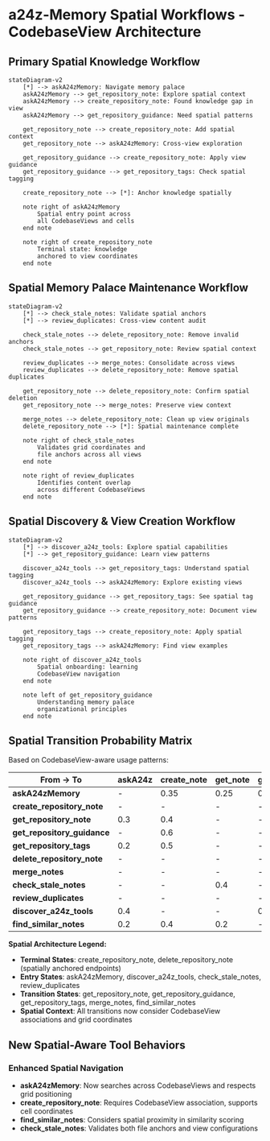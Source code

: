 # a24z-Memory Spatial Workflows - CodebaseView Architecture

## Primary Spatial Knowledge Workflow

```mermaid
stateDiagram-v2
    [*] --> askA24zMemory: Navigate memory palace
    askA24zMemory --> get_repository_note: Explore spatial context
    askA24zMemory --> create_repository_note: Found knowledge gap in view
    askA24zMemory --> get_repository_guidance: Need spatial patterns

    get_repository_note --> create_repository_note: Add spatial context
    get_repository_note --> askA24zMemory: Cross-view exploration

    get_repository_guidance --> create_repository_note: Apply view guidance
    get_repository_guidance --> get_repository_tags: Check spatial tagging

    create_repository_note --> [*]: Anchor knowledge spatially

    note right of askA24zMemory
        Spatial entry point across
        all CodebaseViews and cells
    end note

    note right of create_repository_note
        Terminal state: knowledge
        anchored to view coordinates
    end note
```

## Spatial Memory Palace Maintenance Workflow

```mermaid
stateDiagram-v2
    [*] --> check_stale_notes: Validate spatial anchors
    [*] --> review_duplicates: Cross-view content audit

    check_stale_notes --> delete_repository_note: Remove invalid anchors
    check_stale_notes --> get_repository_note: Review spatial context

    review_duplicates --> merge_notes: Consolidate across views
    review_duplicates --> delete_repository_note: Remove spatial duplicates

    get_repository_note --> delete_repository_note: Confirm spatial deletion
    get_repository_note --> merge_notes: Preserve view context

    merge_notes --> delete_repository_note: Clean up view originals
    delete_repository_note --> [*]: Spatial maintenance complete

    note right of check_stale_notes
        Validates grid coordinates and
        file anchors across all views
    end note

    note right of review_duplicates
        Identifies content overlap
        across different CodebaseViews
    end note
```

## Spatial Discovery & View Creation Workflow

```mermaid
stateDiagram-v2
    [*] --> discover_a24z_tools: Explore spatial capabilities
    [*] --> get_repository_guidance: Learn view patterns

    discover_a24z_tools --> get_repository_tags: Understand spatial tagging
    discover_a24z_tools --> askA24zMemory: Explore existing views

    get_repository_guidance --> get_repository_tags: See spatial tag guidance
    get_repository_guidance --> create_repository_note: Document view patterns

    get_repository_tags --> create_repository_note: Apply spatial tagging
    get_repository_tags --> askA24zMemory: Find view examples

    note right of discover_a24z_tools
        Spatial onboarding: learning
        CodebaseView navigation
    end note

    note left of get_repository_guidance
        Understanding memory palace
        organizational principles
    end note
```

## Spatial Transition Probability Matrix

Based on CodebaseView-aware usage patterns:

| From → To                     | askA24z | create_note | get_note | guidance | tags | delete_note | merge | stale | duplicates | discover | similar |
| ----------------------------- | ------- | ----------- | -------- | -------- | ---- | ----------- | ----- | ----- | ---------- | -------- | ------- |
| **askA24zMemory**             | -       | 0.35        | 0.25     | 0.2      | 0.1  | -           | -     | -     | -          | -        | 0.1     |
| **create_repository_note**    | -       | -           | -        | -        | -    | -           | -     | -     | -          | -        | -       |
| **get_repository_note**       | 0.3     | 0.4         | -        | -        | -    | 0.3         | -     | -     | -          | -        | -       |
| **get_repository_guidance**   | -       | 0.6         | -        | -        | 0.4  | -           | -     | -     | -          | -        | -       |
| **get_repository_tags**       | 0.2     | 0.5         | -        | -        | -    | -           | -     | -     | -          | -        | 0.3     |
| **delete_repository_note**    | -       | -           | -        | -        | -    | -           | -     | -     | -          | -        | -       |
| **merge_notes**               | -       | -           | -        | -        | -    | 0.7         | -     | -     | -          | -        | -       |
| **check_stale_notes**         | -       | -           | 0.4      | -        | -    | 0.6         | -     | -     | -          | -        | -       |
| **review_duplicates**         | -       | -           | -        | -        | -    | 0.3         | 0.7   | -     | -          | -        | -       |
| **discover_a24z_tools**       | 0.4     | -           | -        | 0.3      | 0.3  | -           | -     | -     | -          | -        | -       |
| **find_similar_notes**        | 0.2     | 0.4         | 0.2      | -        | -    | -           | 0.2   | -     | -          | -        | -       |

**Spatial Architecture Legend:**

- **Terminal States**: create_repository_note, delete_repository_note (spatially anchored endpoints)
- **Entry States**: askA24zMemory, discover_a24z_tools, check_stale_notes, review_duplicates
- **Transition States**: get_repository_note, get_repository_guidance, get_repository_tags, merge_notes, find_similar_notes
- **Spatial Context**: All transitions now consider CodebaseView associations and grid coordinates

## New Spatial-Aware Tool Behaviors

### Enhanced Spatial Navigation
- **askA24zMemory**: Now searches across CodebaseViews and respects grid positioning
- **create_repository_note**: Requires CodebaseView association, supports cell coordinates
- **find_similar_notes**: Considers spatial proximity in similarity scoring
- **check_stale_notes**: Validates both file anchors and view configurations
